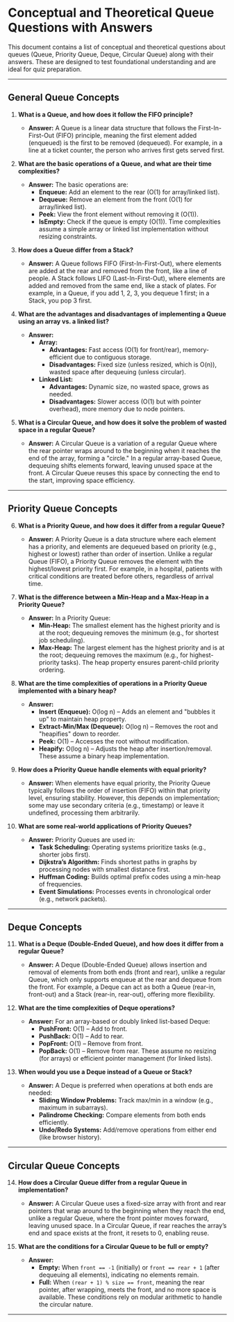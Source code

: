 # Conceptual and Theoretical Queue Questions with Answers

This document contains a list of conceptual and theoretical questions about queues (Queue, Priority Queue, Deque, Circular Queue) along with their answers. These are designed to test foundational understanding and are ideal for quiz preparation.

---

## General Queue Concepts

1. **What is a Queue, and how does it follow the FIFO principle?**
   - **Answer:** A Queue is a linear data structure that follows the First-In-First-Out (FIFO) principle, meaning the first element added (enqueued) is the first to be removed (dequeued). For example, in a line at a ticket counter, the person who arrives first gets served first.

2. **What are the basic operations of a Queue, and what are their time complexities?**
   - **Answer:** The basic operations are:
     - **Enqueue:** Add an element to the rear (O(1) for array/linked list).
     - **Dequeue:** Remove an element from the front (O(1) for array/linked list).
     - **Peek:** View the front element without removing it (O(1)).
     - **IsEmpty:** Check if the queue is empty (O(1)).
     Time complexities assume a simple array or linked list implementation without resizing constraints.

3. **How does a Queue differ from a Stack?**
   - **Answer:** A Queue follows FIFO (First-In-First-Out), where elements are added at the rear and removed from the front, like a line of people. A Stack follows LIFO (Last-In-First-Out), where elements are added and removed from the same end, like a stack of plates. For example, in a Queue, if you add 1, 2, 3, you dequeue 1 first; in a Stack, you pop 3 first.

4. **What are the advantages and disadvantages of implementing a Queue using an array vs. a linked list?**
   - **Answer:**
     - **Array:**
       - **Advantages:** Fast access (O(1) for front/rear), memory-efficient due to contiguous storage.
       - **Disadvantages:** Fixed size (unless resized, which is O(n)), wasted space after dequeuing (unless circular).
     - **Linked List:**
       - **Advantages:** Dynamic size, no wasted space, grows as needed.
       - **Disadvantages:** Slower access (O(1) but with pointer overhead), more memory due to node pointers.

5. **What is a Circular Queue, and how does it solve the problem of wasted space in a regular Queue?**
   - **Answer:** A Circular Queue is a variation of a regular Queue where the rear pointer wraps around to the beginning when it reaches the end of the array, forming a "circle." In a regular array-based Queue, dequeuing shifts elements forward, leaving unused space at the front. A Circular Queue reuses this space by connecting the end to the start, improving space efficiency.

---

## Priority Queue Concepts

6. **What is a Priority Queue, and how does it differ from a regular Queue?**
   - **Answer:** A Priority Queue is a data structure where each element has a priority, and elements are dequeued based on priority (e.g., highest or lowest) rather than order of insertion. Unlike a regular Queue (FIFO), a Priority Queue removes the element with the highest/lowest priority first. For example, in a hospital, patients with critical conditions are treated before others, regardless of arrival time.

7. **What is the difference between a Min-Heap and a Max-Heap in a Priority Queue?**
   - **Answer:** In a Priority Queue:
     - **Min-Heap:** The smallest element has the highest priority and is at the root; dequeuing removes the minimum (e.g., for shortest job scheduling).
     - **Max-Heap:** The largest element has the highest priority and is at the root; dequeuing removes the maximum (e.g., for highest-priority tasks).
     The heap property ensures parent-child priority ordering.

8. **What are the time complexities of operations in a Priority Queue implemented with a binary heap?**
   - **Answer:**
     - **Insert (Enqueue):** O(log n) – Adds an element and "bubbles it up" to maintain heap property.
     - **Extract-Min/Max (Dequeue):** O(log n) – Removes the root and "heapifies" down to reorder.
     - **Peek:** O(1) – Accesses the root without modification.
     - **Heapify:** O(log n) – Adjusts the heap after insertion/removal.
     These assume a binary heap implementation.

9. **How does a Priority Queue handle elements with equal priority?**
   - **Answer:** When elements have equal priority, the Priority Queue typically follows the order of insertion (FIFO) within that priority level, ensuring stability. However, this depends on implementation; some may use secondary criteria (e.g., timestamp) or leave it undefined, processing them arbitrarily.

10. **What are some real-world applications of Priority Queues?**
    - **Answer:** Priority Queues are used in:
      - **Task Scheduling:** Operating systems prioritize tasks (e.g., shorter jobs first).
      - **Dijkstra’s Algorithm:** Finds shortest paths in graphs by processing nodes with smallest distance first.
      - **Huffman Coding:** Builds optimal prefix codes using a min-heap of frequencies.
      - **Event Simulations:** Processes events in chronological order (e.g., network packets).

---

## Deque Concepts

11. **What is a Deque (Double-Ended Queue), and how does it differ from a regular Queue?**
    - **Answer:** A Deque (Double-Ended Queue) allows insertion and removal of elements from both ends (front and rear), unlike a regular Queue, which only supports enqueue at the rear and dequeue from the front. For example, a Deque can act as both a Queue (rear-in, front-out) and a Stack (rear-in, rear-out), offering more flexibility.

12. **What are the time complexities of Deque operations?**
    - **Answer:** For an array-based or doubly linked list-based Deque:
      - **PushFront:** O(1) – Add to front.
      - **PushBack:** O(1) – Add to rear.
      - **PopFront:** O(1) – Remove from front.
      - **PopBack:** O(1) – Remove from rear.
      These assume no resizing (for arrays) or efficient pointer management (for linked lists).

13. **When would you use a Deque instead of a Queue or Stack?**
    - **Answer:** A Deque is preferred when operations at both ends are needed:
      - **Sliding Window Problems:** Track max/min in a window (e.g., maximum in subarrays).
      - **Palindrome Checking:** Compare elements from both ends efficiently.
      - **Undo/Redo Systems:** Add/remove operations from either end (like browser history).

---

## Circular Queue Concepts

14. **How does a Circular Queue differ from a regular Queue in implementation?**
    - **Answer:** A Circular Queue uses a fixed-size array with front and rear pointers that wrap around to the beginning when they reach the end, unlike a regular Queue, where the front pointer moves forward, leaving unused space. In a Circular Queue, if rear reaches the array’s end and space exists at the front, it resets to 0, enabling reuse.

15. **What are the conditions for a Circular Queue to be full or empty?**
    - **Answer:**
      - **Empty:** When `front == -1` (initially) or `front == rear + 1` (after dequeuing all elements), indicating no elements remain.
      - **Full:** When `(rear + 1) % size == front`, meaning the rear pointer, after wrapping, meets the front, and no more space is available.
      These conditions rely on modular arithmetic to handle the circular nature.

---
